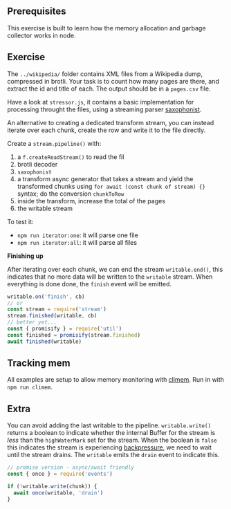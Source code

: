 ## Prerequisites

This exercise is built to learn how the memory allocation and garbage
collector works in node.

## Exercise

The `../wikipedia/` folder contains XML files from a Wikipedia dump, compressed in brotli.
Your task is to count how many pages are there, and extract the id and title of each.
The output should be in a `pages.csv` file.

Have a look at `stressor.js`, it contains a basic implementation for
processing throught the files, using a streaming parser
[saxophonist](http://npm.im/saxophonist).

An alternative to creating a dedicated transform stream, you can instead iterate over each chunk, create the row and write it to the file directly.

Create a `stream.pipeline()` with:

1. a `f.createReadStream()` to read the fil
2. brotli decoder
3. `saxophonist`
4. a transform async generator that takes a stream and yield the transformed chunks using `for await (const chunk of stream) {}` syntax; do the conversion `chunkToRow`
5. inside the transform, increase the total of the pages
3. the writable stream

To test it:

* `npm run iterator:one`: it will parse one file
* `npm run iterator:all`: it will parse all files

**Finishing up**

After iterating over each chunk, we can end the stream `writable.end()`, this indicates that no more data will be written to the `writable` stream. When everything is done done, the `finish` event will be emitted.

```js
writable.on('finish', cb)
// or
const stream = require('stream')
stream.finished(writable, cb)
// better yet...
const { promisify } = require('util')
const finished = promisify(stream.finished)
await finished(writable)
```

## Tracking mem

All examples are setup to allow memory monitoring with
[climem](http://npm.im/climem). Run in with `npm run climem`.

## Extra

You can avoid adding the last writable to the pipeline.
`writable.write()` returns a boolean to indicate whether the internal Buffer for the stream is *less* than the `highWaterMark` set for the stream. When the boolean is `false` this indicates the stream is experiencing [backpressure](https://nodejs.org/es/docs/guides/backpressuring-in-streams/), we need to wait until the stream drains. The `writable` emits the `drain` event to indicate this.

```js
// promise version - async/await friendly
const { once } = require('events')

if (!writable.write(chunk)) {
  await once(writable, 'drain')
}
```

